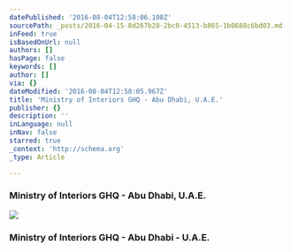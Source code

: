 ```yaml
---
datePublished: '2016-08-04T12:58:06.108Z'
sourcePath: _posts/2016-04-15-8d267b28-2bc0-4513-b865-1b0688c6bd03.md
inFeed: true
isBasedOnUrl: null
authors: []
hasPage: false
keywords: []
author: []
via: {}
dateModified: '2016-08-04T12:58:05.967Z'
title: 'Ministry of Interiors GHQ - Abu Dhabi, U.A.E.'
publisher: {}
description: ''
inLanguage: null
inNav: false
starred: true
_context: 'http://schema.org'
_type: Article

---
```

### **Ministry of Interiors GHQ - Abu Dhabi, U.A.E.**
![](https://the-grid-user-content.s3-us-west-2.amazonaws.com/967c61ac-8f7e-496d-90fa-1d7af01b0f4f.jpg)

### **Ministry of Interiors GHQ - Abu Dhabi - U.A.E.**